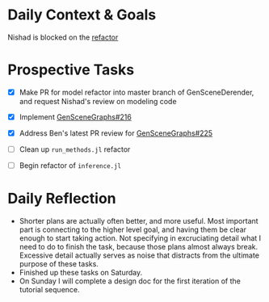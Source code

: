 # Daily Context & Goals

Nishad is blocked on the [refactor](RefactorDerenderingUsingGenSceneGraphs.md)


# Prospective Tasks

* [X] Make PR for model refactor into master branch of GenSceneDerender, and
      request Nishad's review on modeling code
* [X] Implement [GenSceneGraphs#216](https://github.com/probcomp/GenSceneGraphs.jl/issues/216)
* [X] Address Ben's latest PR review for [GenSceneGraphs#225](https://github.com/probcomp/GenSceneGraphs.jl/pull/225)
* [ ] Clean up `run_methods.jl` refactor 
* [ ] Begin refactor of `inference.jl`


# Daily Reflection

* Shorter plans are actually often better, and more useful. Most important part
  is connecting to the higher level goal, and having them be clear enough to
  start taking action. Not specifying in excruciating detail what I need to do
  to finish the task, because those plans almost always break. Excessive
  detail actually serves as noise that distracts from the ultimate purpose of
  these tasks.
* Finished up these tasks on Saturday.
* On Sunday I will complete a design doc for the first iteration of the
  tutorial sequence.

